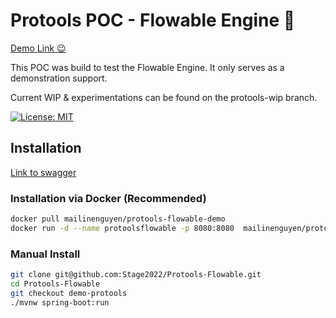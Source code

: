 # Protools POC - Flowable Engine 🦊
[Demo Link 😉](https://protools.dev.insee.io/)

This POC was build to test the Flowable Engine. It only serves as a demonstration support.

Current WIP & experimentations can be found on the protools-wip branch.

[![License: MIT](https://img.shields.io/badge/License-MIT-yellow.svg)](https://opensource.org/licenses/MIT)

## Installation
[Link to swagger](https://protools-flowable.dev.insee.io/)

### Installation via Docker (Recommended)

```bash
docker pull mailinenguyen/protools-flowable-demo
docker run -d --name protoolsflowable -p 8080:8080  mailinenguyen/protools-flowable:latest
```
### Manual Install
``` bash
git clone git@github.com:Stage2022/Protools-Flowable.git
cd Protools-Flowable
git checkout demo-protools
./mvnw spring-boot:run
```





